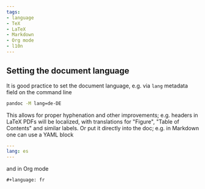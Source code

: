 ```yaml
---
tags:
- language
- TeX
- LaTeX
- Markdown
- Org mode
- l10n
---
```


## Setting the document language

It is good practice to set the document language, e.g. via `lang`
metadata field on the command line

``` bash
pandoc -M lang=de-DE
```

This allows for proper hyphenation and other improvements;
e.g. headers in LaTeX PDFs will be localized, with translations
for "Figure", "Table of Contents" and similar labels. Or put it
directly into the doc; e.g. in Markdown one can use a YAML block

``` yaml
---
lang: es
---
```

and in Org mode

``` org
#+language: fr
```
